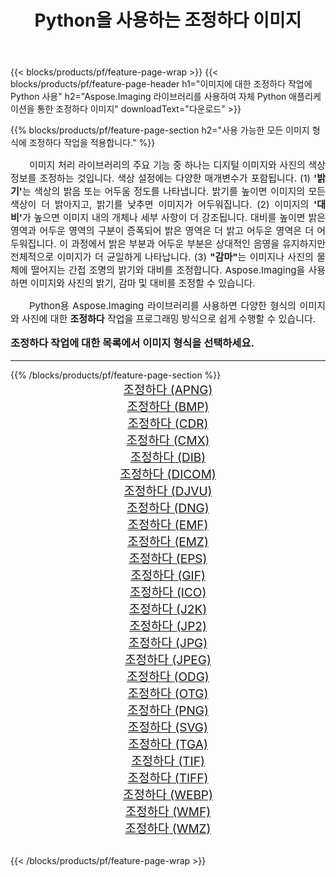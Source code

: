 ﻿---
title: Python을 사용하는 조정하다 이미지 
weight: 3920
url: /ko/python-net/adjust/ 
lang: ko
langdirlevel: 2
locales: zh-hans,ja,it,ru,de,es,fr,nl,id,lt,pl,pt,vi,tr,ko,zh-hant,ar,hi,th,sv,cs,uk,he
description: 자체 Python 애플리케이션 및 서버 API를 사용하여 Aspose.Imaging 라이브러리를 조정하다 이미지 및 사진에 적용합니다.
---

{{< blocks/products/pf/feature-page-wrap >}}
{{< blocks/products/pf/feature-page-header h1="이미지에 대한 조정하다 작업에 Python 사용" h2="Aspose.Imaging 라이브러리를 사용하여 자체 Python 애플리케이션을 통한 조정하다 이미지" downloadText="다운로드" >}}


{{% blocks/products/pf/feature-page-section  h2="사용 가능한 모든 이미지 형식에 조정하다 작업을 적용합니다." %}}
<p align="justify" style="text-indent:2em;font-size:15px;">
이미지 처리 라이브러리의 주요 기능 중 하나는 디지털 이미지와 사진의 색상 정보를 조정하는 것입니다. 색상 설정에는 다양한 매개변수가 포함됩니다. (1) <b>'밝기'</b>는 색상의 밝음 또는 어두움 정도를 나타냅니다. 밝기를 높이면 이미지의 모든 색상이 더 밝아지고, 밝기를 낮추면 이미지가 어두워집니다. (2) 이미지의 <b>'대비'</b>가 높으면 이미지 내의 개체나 세부 사항이 더 강조됩니다. 대비를 높이면 밝은 영역과 어두운 영역의 구분이 증폭되어 밝은 영역은 더 밝고 어두운 영역은 더 어두워집니다. 이 과정에서 밝은 부분과 어두운 부분은 상대적인 음영을 유지하지만 전체적으로 이미지가 더 균일하게 나타납니다. (3) <b>"감마"</b>는 이미지나 사진의 물체에 떨어지는 간접 조명의 밝기와 대비를 조정합니다. Aspose.Imaging을 사용하면 이미지와 사진의 밝기, 감마 및 대비를 조정할 수 있습니다.
</p>
<p align="justify" style="text-indent:2em;font-size:15px;">
Python용 Aspose.Imaging 라이브러리를 사용하면 다양한 형식의 이미지와 사진에 대한 <b>조정하다</b> 작업을 프로그래밍 방식으로 쉽게 수행할 수 있습니다.
</p>
<h3 style="margin-top:16px;">
조정하다 작업에 대한 목록에서 이미지 형식을 선택하세요.
</h3>
<hr/>
{{% /blocks/products/pf/feature-page-section %}}
<div class="container-fluid productfamilypage bg-gray">
    <div class="convertypes bg-gray agp-content section">
        <div class="container">
		<div class="row other-converters" style="gap: 10px;font-size: 19px;text-align:center;">
		    <div class='col-md-3 other-converter remove-lp remove-rp'><a href="/imaging/ko/python-net/adjust/apng/" style="padding:15px;">조정하다 (APNG)</a></div><div class='col-md-3 other-converter remove-lp remove-rp'><a href="/imaging/ko/python-net/adjust/bmp/" style="padding:15px;">조정하다 (BMP)</a></div><div class='col-md-3 other-converter remove-lp remove-rp'><a href="/imaging/ko/python-net/adjust/cdr/" style="padding:15px;">조정하다 (CDR)</a></div><div class='col-md-3 other-converter remove-lp remove-rp'><a href="/imaging/ko/python-net/adjust/cmx/" style="padding:15px;">조정하다 (CMX)</a></div><div class='col-md-3 other-converter remove-lp remove-rp'><a href="/imaging/ko/python-net/adjust/dib/" style="padding:15px;">조정하다 (DIB)</a></div><div class='col-md-3 other-converter remove-lp remove-rp'><a href="/imaging/ko/python-net/adjust/dicom/" style="padding:15px;">조정하다 (DICOM)</a></div><div class='col-md-3 other-converter remove-lp remove-rp'><a href="/imaging/ko/python-net/adjust/djvu/" style="padding:15px;">조정하다 (DJVU)</a></div><div class='col-md-3 other-converter remove-lp remove-rp'><a href="/imaging/ko/python-net/adjust/dng/" style="padding:15px;">조정하다 (DNG)</a></div><div class='col-md-3 other-converter remove-lp remove-rp'><a href="/imaging/ko/python-net/adjust/emf/" style="padding:15px;">조정하다 (EMF)</a></div><div class='col-md-3 other-converter remove-lp remove-rp'><a href="/imaging/ko/python-net/adjust/emz/" style="padding:15px;">조정하다 (EMZ)</a></div><div class='col-md-3 other-converter remove-lp remove-rp'><a href="/imaging/ko/python-net/adjust/eps/" style="padding:15px;">조정하다 (EPS)</a></div><div class='col-md-3 other-converter remove-lp remove-rp'><a href="/imaging/ko/python-net/adjust/gif/" style="padding:15px;">조정하다 (GIF)</a></div><div class='col-md-3 other-converter remove-lp remove-rp'><a href="/imaging/ko/python-net/adjust/ico/" style="padding:15px;">조정하다 (ICO)</a></div><div class='col-md-3 other-converter remove-lp remove-rp'><a href="/imaging/ko/python-net/adjust/j2k/" style="padding:15px;">조정하다 (J2K)</a></div><div class='col-md-3 other-converter remove-lp remove-rp'><a href="/imaging/ko/python-net/adjust/jp2/" style="padding:15px;">조정하다 (JP2)</a></div><div class='col-md-3 other-converter remove-lp remove-rp'><a href="/imaging/ko/python-net/adjust/jpg/" style="padding:15px;">조정하다 (JPG)</a></div><div class='col-md-3 other-converter remove-lp remove-rp'><a href="/imaging/ko/python-net/adjust/jpeg/" style="padding:15px;">조정하다 (JPEG)</a></div><div class='col-md-3 other-converter remove-lp remove-rp'><a href="/imaging/ko/python-net/adjust/odg/" style="padding:15px;">조정하다 (ODG)</a></div><div class='col-md-3 other-converter remove-lp remove-rp'><a href="/imaging/ko/python-net/adjust/otg/" style="padding:15px;">조정하다 (OTG)</a></div><div class='col-md-3 other-converter remove-lp remove-rp'><a href="/imaging/ko/python-net/adjust/png/" style="padding:15px;">조정하다 (PNG)</a></div><div class='col-md-3 other-converter remove-lp remove-rp'><a href="/imaging/ko/python-net/adjust/svg/" style="padding:15px;">조정하다 (SVG)</a></div><div class='col-md-3 other-converter remove-lp remove-rp'><a href="/imaging/ko/python-net/adjust/tga/" style="padding:15px;">조정하다 (TGA)</a></div><div class='col-md-3 other-converter remove-lp remove-rp'><a href="/imaging/ko/python-net/adjust/tif/" style="padding:15px;">조정하다 (TIF)</a></div><div class='col-md-3 other-converter remove-lp remove-rp'><a href="/imaging/ko/python-net/adjust/tiff/" style="padding:15px;">조정하다 (TIFF)</a></div><div class='col-md-3 other-converter remove-lp remove-rp'><a href="/imaging/ko/python-net/adjust/webp/" style="padding:15px;">조정하다 (WEBP)</a></div><div class='col-md-3 other-converter remove-lp remove-rp'><a href="/imaging/ko/python-net/adjust/wmf/" style="padding:15px;">조정하다 (WMF)</a></div><div class='col-md-3 other-converter remove-lp remove-rp'><a href="/imaging/ko/python-net/adjust/wmz/" style="padding:15px;">조정하다 (WMZ)</a></div>
                </div>
        </div>
    </div>
</div>
<br/>

{{< /blocks/products/pf/feature-page-wrap >}}
